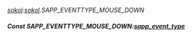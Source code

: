 _[sokol](../../modules/sokol/sokol-module.md):[sokol](../../modules/sokol/sokol-module.md).SAPP\_EVENTTYPE\_MOUSE\_DOWN_
##### Const SAPP\_EVENTTYPE\_MOUSE\_DOWN:[sapp_event_type](../../modules/sokol/sokol-sapp_event_type.md)
